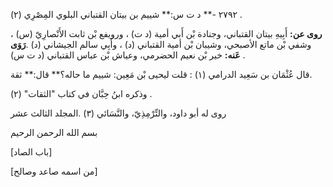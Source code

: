 ٢٧٩٢ -** د ت س:** شييم بن بيتان القتباني البلوي المِصْرِي (٢) .

**روى عن:** أَبِيهِ بيتان القتباني، وجنادة بْن أَبي أمية (د ت) ، ورويفع بْن ثابت الأَنْصارِيّ (س) ، وشفي بْن ماتع الأصبحي، وشيبان بْن أمية القتباني (د) ، وأَبِي سالم الجيشاني (د) .**رَوَى عَنه:** خير بْن نعيم الحضرمي، وعياش بْن عباس القتباني (د ت س) .

قال عُثْمَان بن سَعِيد الدرامي (١) : قلت ليحيى بْن مَعِين: شييم ما حاله؟** قال:** ثقة.

وذكره ابنُ حِبَّان في كتاب "الثقات" (٢) .

روى له أبو داود، والتِّرْمِذِيّ، والنَّسَائي (٣) .المجلد الثالث عشر

بسم الله الرحمن الرحيم

[باب الصاد]

[من اسمه صاعد وصالح]